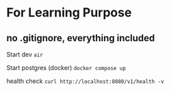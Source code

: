 # For Learning Purpose

## no .gitignore, everything included

Start dev
`air`

Start postgres (docker)
`docker compose up`

health check
`curl http://localhost:8080/v1/health -v`
